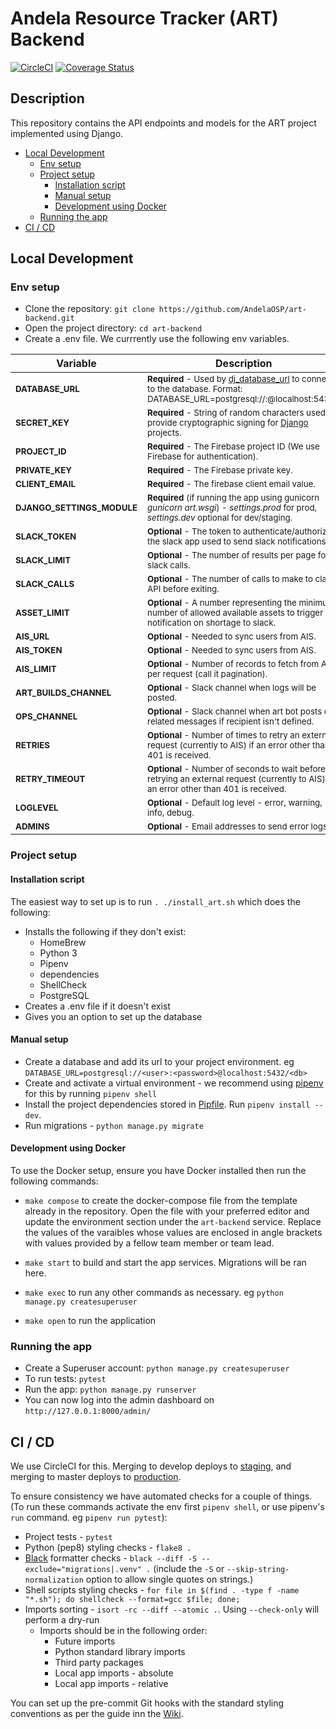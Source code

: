 # Andela Resource Tracker (ART) Backend
[![CircleCI](https://circleci.com/gh/AndelaOSP/art-backend/tree/develop.svg?style=svg)](https://circleci.com/gh/AndelaOSP/art-backend/tree/develop)
[![Coverage Status](https://coveralls.io/repos/github/AndelaOSP/art-backend/badge.svg)](https://coveralls.io/github/AndelaOSP/art-backend)

## Description
This repository contains the API endpoints and models for the ART project implemented using Django.
 - [Local Development](#Local-Development)
    - [Env setup](#Env-setup)
    - [Project setup](#Project-setup)
      - [Installation script](#Installation-script)
      - [Manual setup](#Manual-setup)
      - [Development using Docker](#Development-using-Docker)
    - [Running the app](#Running-the-app)
 - [CI / CD](#CI-/-CD)

## Local Development
### Env setup
- Clone the repository: `git clone https://github.com/AndelaOSP/art-backend.git`
- Open the project directory: `cd art-backend`
- Create a .env file. We currrently use the following env variables.

| Variable | Description | Default |
| --- | --- | --- |
| <sup>**DATABASE_URL**</sup> | <sup>**Required** - Used by [dj_database_url](https://github.com/kennethreitz/dj-database-url#url-schema) to connect to the database. Format: 	 DATABASE_URL=postgresql://<user>:<password>@localhost:5432/<db>.</sup> | |
| <sup>**SECRET_KEY**</sup> | <sup>**Required** - String of random characters used to provide cryptographic signing for [Django](https://docs.djangoproject.com/en/2.1/ref/settings/#std:setting-SECRET_KEY) projects.</sup> | |
| <sup>**PROJECT_ID**</sup> | <sup>**Required** - The Firebase project ID (We use Firebase for authentication).</sup> | |
| <sup>**PRIVATE_KEY**</sup> | <sup>**Required** - The Firebase private key.</sup> | |
| <sup>**CLIENT_EMAIL**</sup> | <sup>**Required** - The firebase client email value.</sup> | |
| <sup>**DJANGO_SETTINGS_MODULE**</sup> | <sup>**Required** (if running the app using gunicorn _gunicorn art.wsgi_) - _settings.prod_ for prod, _settings.dev_ optional for dev/staging.</sup> | <sup>**settings.dev**</sup> |
| <sup>**SLACK_TOKEN**</sup> | <sup>**Optional** - The token to authenticate/authorize the slack app used to send slack notifications.</sup> | |
| <sup>**SLACK_LIMIT**</sup> | <sup>**Optional** - The number of results per page for slack calls.</sup> | <sup>**1000**</sup> |
| <sup>**SLACK_CALLS**</sup> | <sup>**Optional** - The number of calls to make to clask API before exiting.</sup> | <sup>**10**</sup> |
| <sup>**ASSET_LIMIT**</sup> | <sup>**Optional** - A number representing the minimum number of allowed available assets to trigger notification on shortage to slack.</sup> | <sup>**0**</sup> |
| <sup>**AIS_URL**</sup> | <sup>**Optional** - Needed to sync users from AIS.</sup> | |
| <sup>**AIS_TOKEN**</sup> | <sup>**Optional** - Needed to sync users from AIS.</sup> | |
| <sup>**AIS_LIMIT**</sup> | <sup>**Optional** - Number of records to fetch from AIS per request (call it pagination).</sup> | <sup>**5000**</sup> |
| <sup>**ART_BUILDS_CHANNEL**</sup> | <sup>**Optional** - Slack channel when logs will be posted.</sup> | <sup>**#art-builds**</sup> |
| <sup>**OPS_CHANNEL**</sup> | <sup>**Optional** - Slack channel when art bot posts ops related messages if recipient isn't defined.</sup> | <sup>**#art-test**</sup> |
| <sup>**RETRIES**</sup> | <sup>**Optional** - Number of times to retry an external request (currently to AIS) if an error other than 401 is received.</sup> | <sup>**3**</sup> |
| <sup>**RETRY_TIMEOUT**</sup> | <sup>**Optional** - Number of seconds to wait before retrying an external request (currently to AIS) if an error other than 401 is received.</sup> | <sup>**10**</sup> |
| <sup>**LOGLEVEL**</sup> | <sup>**Optional** - Default log level - error, warning, info, debug.</sup> | <sup>**info**</sup> |
| <sup>**ADMINS**</sup> | <sup>**Optional** - Email addresses to send error logs to.</sup> | <sup>**art:art.andela@andela.com,art_group:art@andela.com**</sup> |

### Project setup
#### Installation script
The easiest way to set up is to run `. ./install_art.sh` which does the following:
  - Installs the following if they don't exist:
    - HomeBrew
    - Python 3
    - Pipenv
    - dependencies
    - ShellCheck
    - PostgreSQL
  - Creates a .env file if it doesn't exist
  - Gives you an option to set up the database

#### Manual setup
- Create a database and add its url to your project environment. eg `DATABASE_URL=postgresql://<user>:<password>@localhost:5432/<db>`
- Create and activate a virtual environment - we recommend using [pipenv](https://github.com/pypa/pipenv) for this by running `pipenv shell`
- Install the project dependencies stored in [Pipfile](/Pipfile). Run `pipenv install --dev`.
- Run migrations - `python manage.py migrate`

#### Development using Docker
To use the Docker setup, ensure you have Docker installed then run the following commands:

- `make compose` to create the docker-compose file from the template already in the repository. Open the file with your preferred editor and update the environment section under the `art-backend` service. Replace the values of the varaibles whose values are enclosed in angle brackets with values provided by a fellow team member or team lead.

- `make start` to build and start the app services. Migrations will be ran here.
- `make exec` to run any other commands as necessary. eg `python manage.py createsuperuser`
- `make open` to run the application

### Running the app
- Create a Superuser account: `python manage.py createsuperuser`
- To run tests: `pytest`
- Run the app: `python manage.py runserver`
- You can now log into the admin dashboard on `http://127.0.0.1:8000/admin/`

## CI / CD
We use CircleCI for this. Merging to develop deploys to [staging](https://staging-art.andela.com), and merging to master deploys to [production](https://art.andela.com).

To ensure consistency we have automated checks for a couple of things. (To run these commands activate the env first `pipenv shell`, or use pipenv's `run` command. eg `pipenv run pytest`):
- Project tests - `pytest`
- Python (pep8) styling checks - `flake8 .`
- [Black](https://github.com/ambv/black) formatter checks - `black --diff -S --exclude="migrations|.venv" .` (include the `-S` or `--skip-string-normalization` option to allow single quotes on strings.)
- Shell scripts styling checks - `for file in $(find . -type f -name "*.sh"); do shellcheck --format=gcc $file; done;`
- Imports sorting - `isort -rc --diff --atomic .`. Using `--check-only` will perform a dry-run
  - Imports should be in the following order:
    - Future imports
    - Python standard library imports
    - Third party packages
    - Local app imports - absolute
    - Local app imports - relative

You can set up the pre-commit Git hooks with the standard styling conventions as per the guide inn the [Wiki](https://github.com/AndelaOSP/art-backend/wiki/Styling-Conventions).